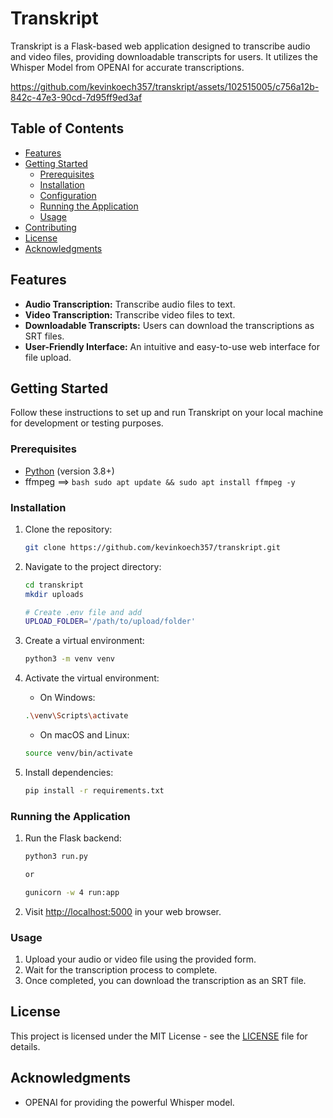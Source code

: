 # Transkript

Transkript is a Flask-based web application designed to transcribe audio and video files, providing downloadable transcripts for users. It utilizes the Whisper Model from OPENAI for accurate transcriptions.



https://github.com/kevinkoech357/transkript/assets/102515005/c756a12b-842c-47e3-90cd-7d95ff9ed3af



## Table of Contents

- [Features](#features)
- [Getting Started](#getting-started)
  - [Prerequisites](#prerequisites)
  - [Installation](#installation)
  - [Configuration](#configuration)
  - [Running the Application](#running-the-application)
  - [Usage](#usage)
- [Contributing](#contributing)
- [License](#license)
- [Acknowledgments](#acknowledgments)

## Features

- **Audio Transcription:** Transcribe audio files to text.
- **Video Transcription:** Transcribe video files to text.
- **Downloadable Transcripts:** Users can download the transcriptions as SRT files.
- **User-Friendly Interface:** An intuitive and easy-to-use web interface for file upload.

## Getting Started

Follow these instructions to set up and run Transkript on your local machine for development or testing purposes.

### Prerequisites

- [Python](https://www.python.org/) (version 3.8+)
- ffmpeg ==> ```bash sudo apt update && sudo apt install ffmpeg -y```

### Installation

1. Clone the repository:

    ```bash
    git clone https://github.com/kevinkoech357/transkript.git
    ```

2. Navigate to the project directory:

    ```bash
    cd transkript
    mkdir uploads

    # Create .env file and add
    UPLOAD_FOLDER='/path/to/upload/folder'
    ```

3. Create a virtual environment:

    ```bash
    python3 -m venv venv
    ```

4. Activate the virtual environment:

    - On Windows:

    ```bash
    .\venv\Scripts\activate
    ```

    - On macOS and Linux:

    ```bash
    source venv/bin/activate
    ```

5. Install dependencies:

    ```bash
    pip install -r requirements.txt
    ```

### Running the Application

1. Run the Flask backend:

    ```bash
    python3 run.py

    or 

    gunicorn -w 4 run:app
    ```

2. Visit [http://localhost:5000](http://localhost:5000) in your web browser.

### Usage

1. Upload your audio or video file using the provided form.
2. Wait for the transcription process to complete.
3. Once completed, you can download the transcription as an SRT file.


## License

This project is licensed under the MIT License - see the [LICENSE](LICENSE) file for details.

## Acknowledgments

- OPENAI for providing the powerful Whisper model.
